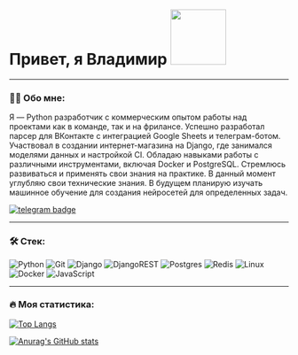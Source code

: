 <div>
  <img src="https://komarev.com/ghpvc/?username=rebiwer&style=flat-square&color=blue" alt=""/>
  <h1>
    Привет, я Владимир
    <img src="https://media2.giphy.com/media/v1.Y2lkPTc5MGI3NjExZmJyaW8zbjU2YndyNnlvcGhlN3llamQ4a3F6dW96bmhoMGI4emZlbCZlcD12MV9pbnRlcm5hbF9naWZfYnlfaWQmY3Q9Zw/2IudUHdI075HL02Pkk/giphy.gif" width="100"/>
  </h1>
  <div id="header" align="left">
    
  </div>
</div>


---

### :man_technologist: Обо мне:
Я — Python разработчик с коммерческим опытом работы над проектами как в команде, так и на фрилансе.
Успешно разработал парсер для ВКонтакте с интеграцией Google Sheets и телеграм-ботом. Участвовал в создании интернет-магазина на Django, где занимался моделями данных и настройкой CI.
Обладаю навыками работы с различными инструментами, включая Docker и PostgreSQL. Стремлюсь развиваться и применять свои знания на практике.
В данный момент углубляю свои технические знания. В будущем планирую изучать машинное обучение для создания нейросетей для определенных задач.

<a href="https://t.me/ReBiwer">
  <img src="https://img.shields.io/badge/telegram-blue?logo=telegram&logoColor=white" alt="telegram badge"/>
</a>

---

### :hammer_and_wrench: Стек:
![Python](https://img.shields.io/badge/python-3670A0?style=for-the-badge&logo=python&logoColor=ffdd54)
![Git](https://img.shields.io/badge/git-%23F05033.svg?style=for-the-badge&logo=git&logoColor=white)
![Django](https://img.shields.io/badge/django-%23092E20.svg?style=for-the-badge&logo=django&logoColor=white)
![DjangoREST](https://img.shields.io/badge/DJANGO-REST-ff1709?style=for-the-badge&logo=django&logoColor=white&color=ff1709&labelColor=gray)
![Postgres](https://img.shields.io/badge/postgres-%23316192.svg?style=for-the-badge&logo=postgresql&logoColor=white)
![Redis](https://img.shields.io/badge/redis-%23DD0031.svg?style=for-the-badge&logo=redis&logoColor=white)
![Linux](https://img.shields.io/badge/Linux-FCC624?style=for-the-badge&logo=linux&logoColor=black)
![Docker](https://img.shields.io/badge/Docker-316192?style=for-the-badge&logo=docker&logoColor=white)
![JavaScript](https://img.shields.io/badge/JavaScript-F7DF1E?style=for-the-badge&logo=javascript&logoColor=black)

---

### :fire: Моя статистика:
[![Top Langs](https://github-readme-stats.vercel.app/api/top-langs/?username=ReBiwer&hide=html&layout=compact)](https://github.com/anuraghazra/github-readme-stats)

[![Anurag's GitHub stats](https://github-readme-stats.vercel.app/api?username=ReBiwer&show_icons=true)](https://github.com/anuraghazra/github-readme-stats)
